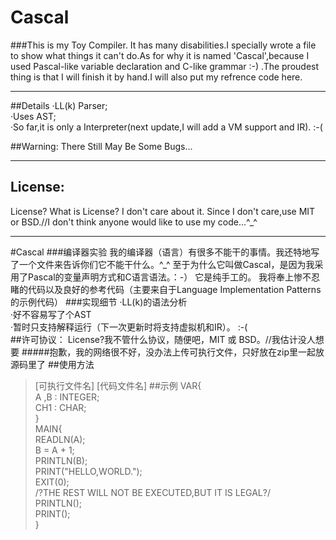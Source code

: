 # Cascal
###This is my Toy Compiler.
It has many disabilities.I specially wrote a file to show what things it can't do.As for why it is named 'Cascal',because I used Pascal-like variable declaration and C-like grammar :-) .The proudest thing is that I will finish it by hand.I will also put my refrence code here.  

***
##Details
·LL(k) Parser;  
·Uses AST;  
·So far,it is only a Interpreter(next update,I will add a VM support and IR). :-(

##Warning: There Still May Be Some Bugs... 
***
##		  License:
License? What is License? I don't care about it. Since I don't care,use MIT or BSD.//I don't think anyone would like to use my code...^_^
***
#Cascal
###编译器实验
我的编译器（语言）有很多不能干的事情。我还特地写了一个文件来告诉你们它不能干什么。^_^
至于为什么它叫做Cascal，是因为我采用了Pascal的变量声明方式和C语言语法。：-）
它是纯手工的。
我将奉上惨不忍睹的代码以及良好的参考代码（主要来自于Language Implementation Patterns的示例代码）
###实现细节
·LL(k)的语法分析  
·好不容易写了个AST  
·暂时只支持解释运行（下一次更新时将支持虚拟机和IR）。 :-(  
##许可协议：
License?我不管什么协议，随便吧，MIT 或 BSD。//我估计没人想要
#####抱歉，我的网络很不好，没办法上传可执行文件，只好放在zip里一起放源码里了
##使用方法
>[可执行文件名] [代码文件名]
##示例
>VAR{  
	A ,B : INTEGER;  
	CH1 : CHAR;  
}  
MAIN{  
	READLN(A);  
	B = A + 1;  
	PRINTLN(B);  
	PRINT("HELLO,WORLD.");  
	EXIT(0);  
	/?THE REST WILL NOT BE EXECUTED,BUT IT IS LEGAL?/  
	PRINTLN();  
	PRINT();  
}

